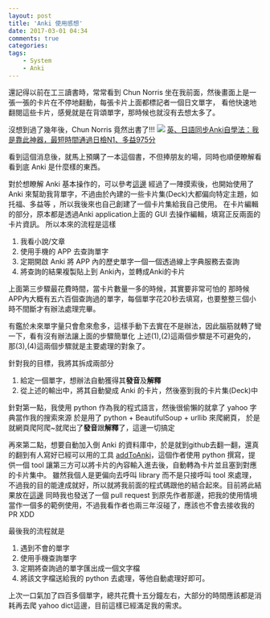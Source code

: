 ```yaml
---
layout: post
title: 'Anki 使用感想'
date: 2017-03-01 04:34
comments: true
categories: 
tags:
	- System
	- Anki
---
```

還記得以前在工三讀書時，常常看到 Chun Norris 坐在我前面，然後畫面上是一張一張的卡片在不停地翻動，每張卡片上面都標記者一個日文單字， 看他快速地翻閱這些卡片，感覺就是在背頌單字，那時候也就沒有去想太多了。

沒想到過了幾年後，Chun Norris 竟然出書了!!!
![](http://cdn.kingstone.com.tw/book/images/product/20180/2018052742456/2018052742456b.jpg)
[英、日語同步Anki自學法：我是靠此神器，最短時間通過日檢N1、多益975分](http://www.books.com.tw/products/0010740471)

看到這個消息後，就馬上預購了一本這個書，不但捧朋友的場，同時也順便瞭解看看到底 Anki 是什麼樣的東西。

<!--more-->

對於想瞭解 Anki 基本操作的，可以參考[這邊](http://blog.chunnorris.cc/2016/04/anki1.html)
經過了一陣摸索後，也開始使用了 Anki 來幫助我背單字，不過由於內建的一些卡片集(Deck)大都偏向特定主題，如托福、多益等
，所以我後來也自己創建了一個卡片集給我自己使用。
在卡片編輯的部分，原本都是透過Anki application上面的 GUI 去操作編輯，填寫正反兩面的卡片資訊。
所以本來的流程是這樣
1. 我看小說/文章
2. 使用手機的 APP 去查詢單字
3. 定期開啟 Anki 將 APP 內的歷史單字一個一個透過線上字典服務去查詢
4. 將查詢的結果複製貼上到 Anki內，並轉成Anki的卡片

上面第三步驟最花費時間，當卡片數量一多的時候，其實要非常可怕的
那時候APP內大概有五六百個查詢過的單字，每個單字花20秒去填寫，也要整整三個小時不間斷才有辦法處理完畢。

有鑑於未來單字量只會愈來愈多，這樣手動下去實在不是辦法，因此腦筋就轉了彎一下，看有沒有辦法讓上面的步驟簡單化
上述(1),(2)這兩個步驟是不可避免的，那(3),(4)這兩個步驟就是主要處理的對象了。

針對我的目標，我將其拆成兩部分
1. 給定一個單字，想辦法自動獲得其**發音**及**解釋**
2. 從上述的輸出中，將其自動變成 Anki 的卡片，然後塞到我的卡片集(Deck)中


針對第一點，我使用 python 作為我的程式語言，然後很偷懶的就拿了 yahoo 字典當作我的搜索來源
於是用了 python + BeautifulSoup + urllib 來爬網頁，
於是就網頁爬阿爬~就爬出了**發音**跟**解釋**了，這邊一切搞定

再來第二點，想要自動加入倒 Anki 的資料庫中，於是就到github去翻一翻，還真的翻到有人寫好已經可以用的工具
[addToAnki](https://github.com/nheinric/addToAnki)，這個作者使用 python 撰寫，提供一個 tool 讓第三方可以將卡片的內容輸入進去後，自動轉為卡片並且塞到對應的卡片集中。
雖然我個人是更偏向去呼叫 library 而不是只接呼叫 tool 來處理，不過我的目的能達成就好，所以就將我前面的程式碼跟他的結合起來。目前將此結果放在[這邊](https://github.com/hwchiu/addToAnki/tree/master/examples/YahooDict)
同時我也發送了一個 pull request 到原先作者那邊，把我的使用情境當作一個多的範例使用，不過我看作者也兩三年沒碰了，應該也不會去接收我的 PR XDD

最後我的流程就是
1. 遇到不會的單字
2. 使用手機查詢單字
3. 定期將查詢過的單字匯出成一個文字檔
4. 將該文字檔送給我的 python 去處理，等他自動處理好即可。

上次一口氣加了四百多個單字，總共花費十五分鐘左右，大部分的時間應該都是消耗再去爬 yahoo dict這邊，目前這樣已經滿足我的需求。








